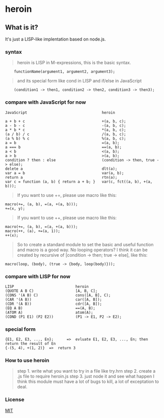 heroin
======

What is it?
----
It's just a LISP-like implentation based on node.js.

### syntax

>	heroin is LISP in M-expressions, this is the basic syntax.

		functionName(argument1, argument2, argument3);

>	and its special form like cond in LISP and if/else in JavaScript

		(condition1 -> then1, condition2 -> then2, condition3 -> then3);

### compare with JavaScript for now

	JavaScript									heroin

	a + b + c									+(a, b, c);
	a - b - c									-(a, b, c);
	a * b * c									*(a, b, c);
	(a / b) / c									/(a, b, c);
	(a % b) % c									%(a, b, c);
	a = b										=(a, b);
	a === b										==(a, b);
	a < b										<(a, b);
	a > b										>(a, b);
	condition ? then : else						(condition -> then, true -> else);
	delete a									dlt(a);
	var a = b									var(a, b);
	return a									rtn(a);
	var c = function (a, b) { return a + b; }	var(c, fct((a, b), +(a, b)));

>	If you want to use +=, please use macro like this:

	macro(+=, (a, b), =(a, +(a, b)));
	+=(x, y);

>	If you want to use ++, please use macro like this:

	macro(+=, (a, b), =(a, +(a, b)));
	macro(++, (a), +=(a, 1));
	++(x);

>	So to create a standard module to set the basic and useful function and macro is a good way.
>   No looping operators? I think it can be created by recursive of [condition -> then; true -> else], like this:
	
	macro(loop, (body), (true -> {body, loop(body)}));

### compare with LISP for now

	LISP							heroin
	(QUOTE A B C)					[A, B, C];
	(CONS '(A B) C)					cons([A, B], C);
	(CAR '(A B))					car([A, B]);
	(CDR '(A B))					cdr([A, B]);
	(EQ A B)						==(A, B);
	(ATOM A)						atom(A);
	(COND (P1 E1) (P2 E2))			(P1 -> E1, P2 -> E2);

### special form

	{E1, E2, E3, ..., En};		=>	evluate E1, E2, E3, ..., En; then return the result of En
	{-(5, 4), +(1, 2)}	=>	return 3

### How to use heroin
> step 1. write what you want to try in a file like try.hrn
> step 2. create a .js file to require heroin.js
> step 3. just node it and see what happen
> I think this module must have a lot of bugs to kill, a lot of exceptation to deal.

### License

[MIT](http://opensource.org/licenses/MIT)